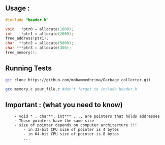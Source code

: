 ## Usage :
```c
#include "header.h"

void   *ptr0 = allocate(1000);
int    *ptr1 = allocate(2000);
free_address(ptr1);
char  **ptr2 = allocate(5000);
char ***ptr3 = allocate(300);
free_memory();
```

## Running Tests
```bash
git clone https://github.com/mohammedhrima/Garbage_collector.git
```
```bash
gcc memory.c your_file.c #don't forget to include header.h
```

## Important : (what you need to know)
```
    - void * , char**, int*** ..., are pointers that holds addresses
    - Those pointers have the same size
    - size of pointer depends on computer architecture !!!
        - in 32-bit CPU size of pointer is 4 bytes
        - in 64-bit CPU size of pointer is 8 bytes
        ...
```
